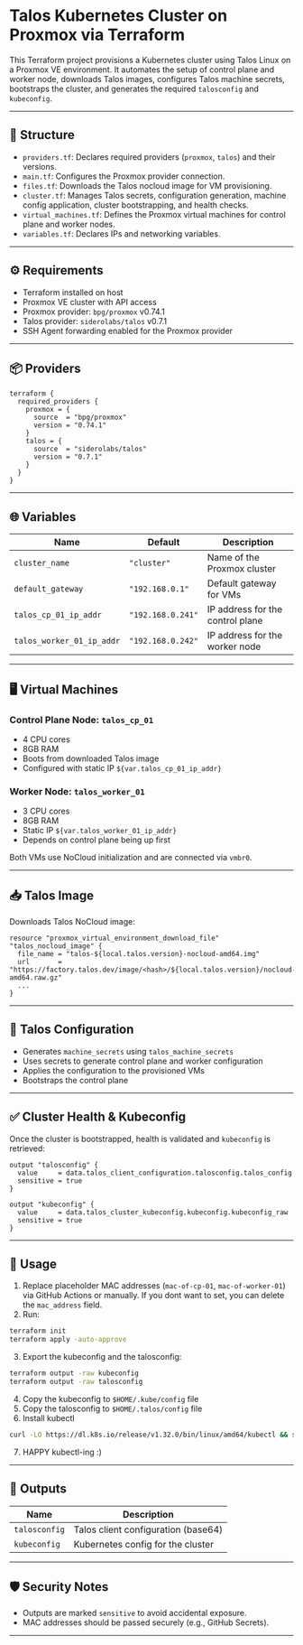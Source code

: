 
# Talos Kubernetes Cluster on Proxmox via Terraform

This Terraform project provisions a Kubernetes cluster using Talos Linux on a Proxmox VE environment. It automates the setup of control plane and worker node, downloads Talos images, configures Talos machine secrets, bootstraps the cluster, and generates the required `talosconfig` and `kubeconfig`.

---

## 📁 Structure

- `providers.tf`: Declares required providers (`proxmox`, `talos`) and their versions.
- `main.tf`: Configures the Proxmox provider connection.
- `files.tf`: Downloads the Talos nocloud image for VM provisioning.
- `cluster.tf`: Manages Talos secrets, configuration generation, machine config application, cluster bootstrapping, and health checks.
- `virtual_machines.tf`: Defines the Proxmox virtual machines for control plane and worker nodes.
- `variables.tf`: Declares IPs and networking variables.

---

## ⚙️ Requirements

- Terraform installed on host
- Proxmox VE cluster with API access
- Proxmox provider: `bpg/proxmox` v0.74.1
- Talos provider: `siderolabs/talos` v0.7.1
- SSH Agent forwarding enabled for the Proxmox provider

---

## 📦 Providers

```hcl
terraform {
  required_providers {
    proxmox = {
      source  = "bpg/proxmox"
      version = "0.74.1"
    }
    talos = {
      source  = "siderolabs/talos"
      version = "0.7.1"
    }
  }
}
```

---

## 🌐 Variables

| Name                    | Default         | Description                        |
|-------------------------|-----------------|------------------------------------|
| `cluster_name`          | `"cluster"`     | Name of the Proxmox cluster        |
| `default_gateway`       | `"192.168.0.1"` | Default gateway for VMs           |
| `talos_cp_01_ip_addr`   | `"192.168.0.241"` | IP address for the control plane  |
| `talos_worker_01_ip_addr` | `"192.168.0.242"` | IP address for the worker node     |

---

## 🖥️ Virtual Machines

### Control Plane Node: `talos_cp_01`

- 4 CPU cores
- 8GB RAM
- Boots from downloaded Talos image
- Configured with static IP `${var.talos_cp_01_ip_addr}`

### Worker Node: `talos_worker_01`

- 3 CPU cores
- 8GB RAM
- Static IP `${var.talos_worker_01_ip_addr}`
- Depends on control plane being up first

Both VMs use NoCloud initialization and are connected via `vmbr0`.

---

## 📥 Talos Image

Downloads Talos NoCloud image:

```hcl
resource "proxmox_virtual_environment_download_file" "talos_nocloud_image" {
  file_name = "talos-${local.talos.version}-nocloud-amd64.img"
  url       = "https://factory.talos.dev/image/<hash>/${local.talos.version}/nocloud-amd64.raw.gz"
  ...
}
```

---

## 🔐 Talos Configuration

- Generates `machine_secrets` using `talos_machine_secrets`
- Uses secrets to generate control plane and worker configuration
- Applies the configuration to the provisioned VMs
- Bootstraps the control plane

---

## ✅ Cluster Health & Kubeconfig

Once the cluster is bootstrapped, health is validated and `kubeconfig` is retrieved:

```hcl
output "talosconfig" {
  value     = data.talos_client_configuration.talosconfig.talos_config
  sensitive = true
}

output "kubeconfig" {
  value     = data.talos_cluster_kubeconfig.kubeconfig.kubeconfig_raw
  sensitive = true
}
```

---

## 🚀 Usage

1. Replace placeholder MAC addresses (`mac-of-cp-01`, `mac-of-worker-01`) via GitHub Actions or manually. If you dont want to set, you can delete the `mac_address` field.
2. Run:

```bash
terraform init
terraform apply -auto-approve
```

3. Export the kubeconfig and the talosconfig:
```bash
terraform output -raw kubeconfig
terraform output -raw talosconfig

```
4. Copy the kubeconfig to `$HOME/.kube/config` file
5. Copy the talosconfig to `$HOME/.talos/config` file
6. Install kubectl
```bash
curl -LO https://dl.k8s.io/release/v1.32.0/bin/linux/amd64/kubectl && sudo install -o root -g root -m 0755 kubectl /usr/local/bin/kubectl
```
7. HAPPY kubectl-ing :)

---

## 📜 Outputs

| Name         | Description                          |
|--------------|--------------------------------------|
| `talosconfig`| Talos client configuration (base64)  |
| `kubeconfig` | Kubernetes config for the cluster    |

---

## 🛡️ Security Notes

- Outputs are marked `sensitive` to avoid accidental exposure.
- MAC addresses should be passed securely (e.g., GitHub Secrets).


---
